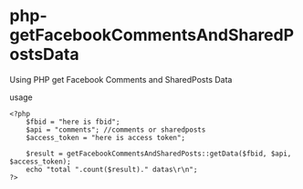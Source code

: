 php-getFacebookCommentsAndSharedPostsData
=========================================

Using PHP get Facebook Comments and SharedPosts Data

usage

```
<?php
	$fbid = "here is fbid";
	$api = "comments"; //comments or sharedposts
	$access_token = "here is access token";

	$result = getFacebookCommentsAndSharedPosts::getData($fbid, $api, $access_token);
	echo "total ".count($result)." datas\r\n";
?>
```
